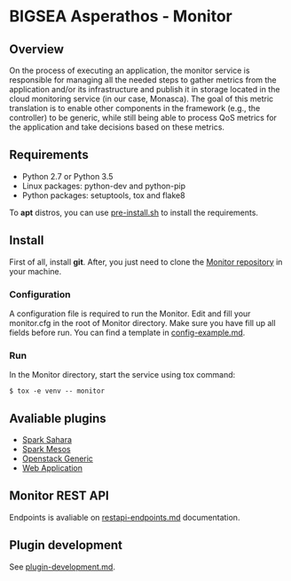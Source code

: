 # BIGSEA Asperathos - Monitor

## Overview
On the process of executing an application, the monitor service is responsible for managing all the needed steps to gather metrics from the application and/or its infrastructure and publish it in storage located in the cloud monitoring service (in our case, Monasca). The goal of this metric translation is to enable other components in the framework (e.g., the controller) to be generic, while still being able to process QoS metrics for the application and take decisions based on these metrics.

## Requirements
* Python 2.7 or Python 3.5
* Linux packages: python-dev and python-pip
* Python packages: setuptools, tox and flake8

To **apt** distros, you can use [pre-install.sh](https://github.com/bigsea-ufcg/bigsea-monitor/tree/refactor/tools/pre-install.sh) to install the requirements.

## Install
First of all, install **git**. After, you just need to clone the [Monitor repository](https://github.com/bigsea-ufcg/bigsea-monitor.git) in your machine.

### Configuration
A configuration file is required to run the Monitor. Edit and fill your monitor.cfg in the root of Monitor directory. Make sure you have fill up all fields before run.
You can find a template in [config-example.md](https://github.com/bigsea-ufcg/bigsea-monitor/tree/refactor/docs/config-example.md). 

### Run
In the Monitor directory, start the service using tox command:
```
$ tox -e venv -- monitor
```

## Avaliable plugins
* [Spark Sahara](https://github.com/bigsea-ufcg/bigsea-monitor/tree/refactor/docs/plugins/spark_sahara.md)
* [Spark Mesos](https://github.com/bigsea-ufcg/bigsea-monitor/tree/refactor/docs/plugins/spark_mesos.md)
* [Openstack Generic](https://github.com/bigsea-ufcg/bigsea-monitor/tree/refactor/docs/plugins/openstack_generic.md)
* [Web Application](https://github.com/bigsea-ufcg/bigsea-monitor/tree/refactor/docs/plugins/web_app.md)

## Monitor REST API
Endpoints is avaliable on [restapi-endpoints.md](https://github.com/bigsea-ufcg/bigsea-monitor/tree/refactor/docs/restapi-endpoints.md) documentation.

## Plugin development
See [plugin-development.md](https://github.com/bigsea-ufcg/bigsea-monitor/tree/refactor/docs/plugin-development.md).
